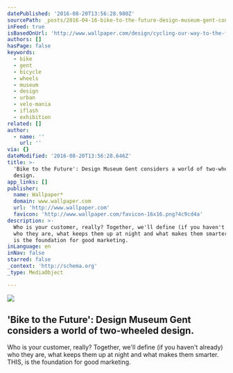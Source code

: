 ```yaml
---
datePublished: '2016-08-20T13:56:28.980Z'
sourcePath: _posts/2016-04-16-bike-to-the-future-design-museum-gent-considers-a-world-o.md
inFeed: true
isBasedOnUrl: 'http://www.wallpaper.com/design/cycling-our-way-to-the-future'
authors: []
hasPage: false
keywords:
  - bike
  - gent
  - bicycle
  - wheels
  - museum
  - design
  - urban
  - velo-mania
  - iflash
  - exhibition
related: []
author:
  - name: ''
    url: ''
via: {}
dateModified: '2016-08-20T13:56:28.646Z'
title: >-
  'Bike to the Future': Design Museum Gent considers a world of two-wheeled
  design.
app_links: []
publisher:
  name: Wallpaper*
  domain: www.wallpaper.com
  url: 'http://www.wallpaper.com'
  favicon: 'http://www.wallpaper.com/favicon-16x16.png?4c9cd4a'
description: >-
  Who is your customer, really? Together, we'll define (if you haven't already)
  who they are, what keeps them up at night and what makes them smarter. THIS,
  is the foundation for good marketing. 
inLanguage: en
inNav: false
starred: false
_context: 'http://schema.org'
_type: MediaObject

---
```

<article style=""><img src="https://s3-us-west-2.amazonaws.com/the-grid-img/p/e75dd9b06e93c20d73aed8ffe8845b13b5208794.jpg" /><h1>'Bike to the Future': Design Museum Gent considers a world of two-wheeled design.</h1><p>Who is your customer, really? Together, we'll define (if you haven't already) who they are, what keeps them up at night and what makes them smarter. THIS, is the foundation for good marketing. </p></article>